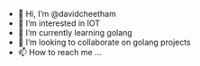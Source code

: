 - 👋 Hi, I’m @davidcheetham
- 👀 I’m interested in IOT
- 🌱 I’m currently learning golang
- 💞️ I’m looking to collaborate on golang projects
- 📫 How to reach me ...

<!---
davidcheetham/davidcheetham is a ✨ special ✨ repository because its `README.md` (this file) appears on your GitHub profile.
You can click the Preview link to take a look at your changes.
--->
